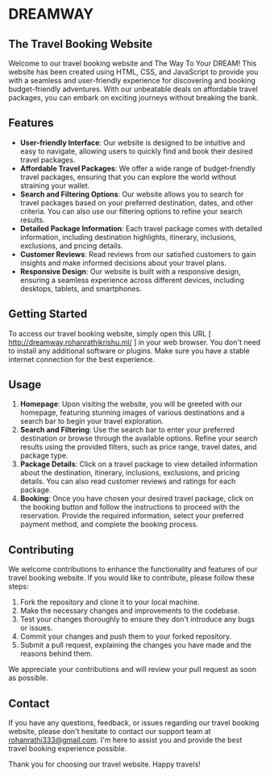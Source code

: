 # DREAMWAY
## The Travel Booking Website

Welcome to our travel booking website and The Way To Your DREAM! This website has been created using HTML, CSS, and JavaScript to provide you with a seamless and user-friendly experience for discovering and booking budget-friendly adventures. With our unbeatable deals on affordable travel packages, you can embark on exciting journeys without breaking the bank.

## Features

- **User-friendly Interface**: Our website is designed to be intuitive and easy to navigate, allowing users to quickly find and book their desired travel packages.
- **Affordable Travel Packages**: We offer a wide range of budget-friendly travel packages, ensuring that you can explore the world without straining your wallet.
- **Search and Filtering Options**: Our website allows you to search for travel packages based on your preferred destination, dates, and other criteria. You can also use our filtering options to refine your search results.
- **Detailed Package Information**: Each travel package comes with detailed information, including destination highlights, itinerary, inclusions, exclusions, and pricing details.
- **Customer Reviews**: Read reviews from our satisfied customers to gain insights and make informed decisions about your travel plans.
- **Responsive Design**: Our website is built with a responsive design, ensuring a seamless experience across different devices, including desktops, tablets, and smartphones.

## Getting Started

To access our travel booking website, simply open this URL [ http://dreamway.rohanrathikrishu.ml/ ] in your web browser. You don't need to install any additional software or plugins. Make sure you have a stable internet connection for the best experience.

## Usage

1. **Homepage**: Upon visiting the website, you will be greeted with our homepage, featuring stunning images of various destinations and a search bar to begin your travel exploration.
2. **Search and Filtering**: Use the search bar to enter your preferred destination or browse through the available options. Refine your search results using the provided filters, such as price range, travel dates, and package type.
3. **Package Details**: Click on a travel package to view detailed information about the destination, itinerary, inclusions, exclusions, and pricing details. You can also read customer reviews and ratings for each package.
4. **Booking**: Once you have chosen your desired travel package, click on the booking button and follow the instructions to proceed with the reservation. Provide the required information, select your preferred payment method, and complete the booking process.

## Contributing

We welcome contributions to enhance the functionality and features of our travel booking website. If you would like to contribute, please follow these steps:

1. Fork the repository and clone it to your local machine.
2. Make the necessary changes and improvements to the codebase.
3. Test your changes thoroughly to ensure they don't introduce any bugs or issues.
4. Commit your changes and push them to your forked repository.
5. Submit a pull request, explaining the changes you have made and the reasons behind them.

We appreciate your contributions and will review your pull request as soon as possible.

## Contact

If you have any questions, feedback, or issues regarding our travel booking website, please don't hesitate to contact our support team at rohanrathi333@gmail.com. I'm here to assist you and provide the best travel booking experience possible.

Thank you for choosing our travel website. Happy travels!
